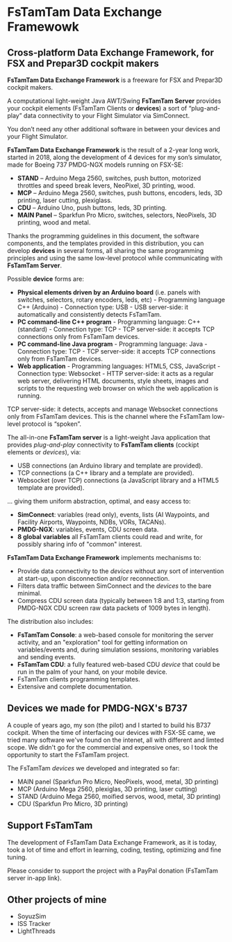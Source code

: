# FsTamTam Data Exchange Framewowk

## Cross-platform Data Exchange Framework, for FSX and Prepar3D cockpit makers 

**FsTamTam Data Exchange Framework** is a freeware for FSX and Prepar3D cockpit makers. 

A computational light-weight Java AWT/Swing **FsTamTam Server** provides your cockpit elements (FsTamTam Clients or **devices**) a sort of “plug-and-play” data connectivity to your Flight Simulator via SimConnect.

You don’t need any other additional software in between your devices and your Flight Simulator.

**FsTamTam Data Exchange Framework** is the result of a 2-year long work, started in 2018, along the development of 4 devices for my son’s simulator, made for Boeing 737 PMDG-NGX models running on FSX-SE:
* **STAND** – Arduino Mega 2560, switches, push button, motorized throttles and speed break levers, NeoPixel, 3D printing, wood.
* **MCP** – Arduino Mega 2560, switches, push buttons, encoders, leds, 3D printing, laser cutting, plexiglass.
* **CDU** – Arduino Uno, push buttons, leds, 3D printing.
* **MAIN Panel** – Sparkfun Pro Micro, switches, selectors, NeoPixels, 3D printing, wood and metal. 

Thanks the programming guidelines in this document, the software components, and the templates provided in this distribution, you can develop **devices** in several forms, all sharing the same programming principles and using the same low-level protocol while communicating with **FsTamTam Server**.

Possible **device** forms are:
* **Physical elements driven by an Arduino board** (i.e. panels with switches, selectors, rotary encoders, leds, etc) - Programming language C++ (Arduino) - Connection type: USB	- USB server-side: it automatically and consistently detects FsTamTam.
* **PC command-line C++ program** - Programming language: C++ (standard) - Connection type: TCP - TCP server-side: it accepts TCP connections only from FsTamTam devices.
* **PC command-line Java program** - Programming language: Java - Connection type: TCP - TCP server-side: it accepts TCP connections only from FsTamTam devices.
* **Web application** - Programming languages: HTML5, CSS, JavaScript - Connection type: Websocket	- HTTP server-side: it acts as a regular web server, delivering HTML documents, style sheets, images and scripts to the requesting web browser on which the web application is running.

TCP server-side: it detects, accepts and manage Websocket connections only from FsTamTam devices. This is the channel where the FsTamTam low-level protocol is “spoken”.



The all-in-one **FsTamTam server** is a light-weight Java application that provides *plug-and-play* connectivity to **FsTamTam clients** (cockipt elements or *devices*), via: 
* USB connections (an Arduino library and template are provided).
* TCP connections (a C++ library and a template are provided).
* Websocket (over TCP) connections (a JavaScript library and a HTML5 template are provided).

... giving them uniform abstraction, optimal, and easy access to:
- **SimConnect**: variables (read only), events, lists (AI Waypoints, and Facility Airports, Waypoints, NDBs, VORs, TACANs).
- **PMDG-NGX**: variables, events, CDU screen data.
- **8 global variables** all FsTamTam clients could read and write, for possibly sharing info of "common" interest.
     
**FsTamTam Data Exchange Framework** implements mechanisms to:
* Provide data connectivity to the *devices* without any sort of intervention at start-up, upon disconnection and/or reconnection.
* Filters data traffic between SimConnect and the *devices* to the bare minimal.
* Compress CDU screen data (typically between 1:8 and 1:3, starting from PMDG-NGX CDU screen raw data packets of 1009 bytes in length).

The distribution also includes:
  * **FsTamTam Console**: a web-based console for monitoring the server activity, and an "exploration" tool for getting information on variables/events and, during simulation sessions, monitoring variables and sending events.
  * **FsTamTam CDU**: a fully featured web-based CDU *device* that could be run in the palm of your hand, on your mobile device.
  * FsTamTam clients programming templates.
  * Extensive and complete documentation.
  
## Devices we made for PMDG-NGX's B737
A couple of years ago, my son (the pilot) and I started to build his B737 cockpit. When the time of interfacing our devices with FSX-SE came, we tried many software we've found on the intenet, all with different and limted scope. We didn't go for the commercial and expensive ones, so I took the opportunity to start the FsTamTam project.

The FsTamTam *devices* we developed and integrated so far: 
* MAIN panel (Sparkfun Pro Micro, NeoPixels, wood, metal, 3D printing)
* MCP (Arduino Mega 2560, plexiglas, 3D printing, laser cutting)
* STAND (Arduino Mega 2560, moified servos, wood, metal, 3D printing)
* CDU (Sparkfun Pro Micro, 3D printing)

## Support FsTamTam

The development of FsTamTam Data Exchange Framework, as it is today, took a lot of time and effort in learning, coding, testing, optimizing and fine tuning.

Please consider to support the project with a PayPal donation (FsTamTam server in-app link).

## Other projects of mine
* SoyuzSim
* ISS Tracker
* LightThreads
